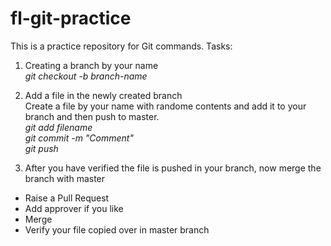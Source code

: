 # fl-git-practice

This is a practice repository for Git commands.
Tasks:

1. Creating a branch by your name </br>
  <i> git checkout -b branch-name </i>
2. Add a file in the newly created branch</br>
  Create a file by your name with randome contents and add it to your branch and then push to master.</br>
  <i> git add filename </i></br>
  <i> git commit -m "Comment" </i></br>
  <i> git push</i></br>
  
 3. After you have verified the file is pushed in your branch, now merge the branch with master</br>
  - Raise a Pull Request
  - Add approver if you like</br>
  - Merge</br>
  - Verify your file copied over in master branch</br>
